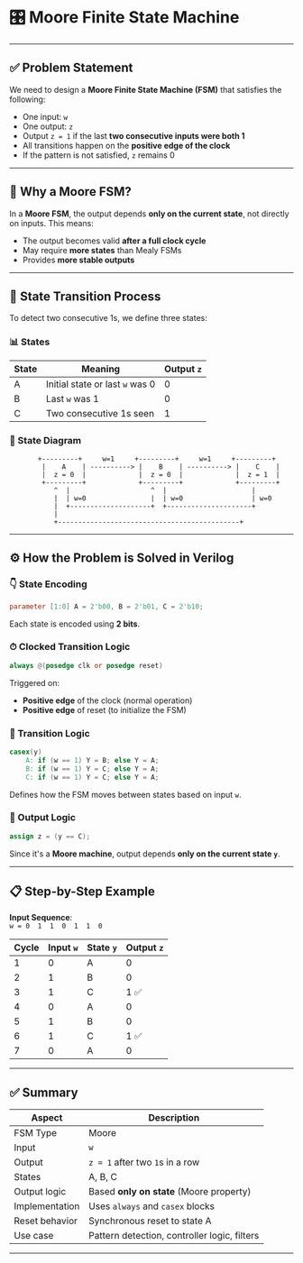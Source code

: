 # 🎛️ Moore Finite State Machine

---

## ✅ Problem Statement

We need to design a **Moore Finite State Machine (FSM)** that satisfies the following:

- One input: `w`
- One output: `z`
- Output `z = 1` if the last **two consecutive inputs were both 1**
- All transitions happen on the **positive edge of the clock**
- If the pattern is not satisfied, `z` remains 0

---

## 🧠 Why a Moore FSM?

In a **Moore FSM**, the output depends **only on the current state**, not directly on inputs. This means:

- The output becomes valid **after a full clock cycle**
- May require **more states** than Mealy FSMs
- Provides **more stable outputs**

---

## 🔄 State Transition Process

To detect two consecutive 1s, we define three states:

### 📊 States

| State | Meaning                         | Output `z` |
| ----- | ------------------------------- | ---------- |
| A     | Initial state or last `w` was 0 | 0          |
| B     | Last `w` was 1                  | 0          |
| C     | Two consecutive 1s seen         | 1          |

### 🔁 State Diagram

```
       +---------+     w=1     +---------+     w=1     +---------+
        |    A    | ----------> |    B    | ----------> |    C    |
        |  z = 0  |             |  z = 0  |             |  z = 1  |
        +---------+             +---------+             +---------+
           ^  |                    ^  |                     |
           |  | w=0                |  | w=0                 | w=0
           |  +--------------------+  +---------------------+
           |
           +---------------------------------------------+
```

---

## ⚙️ How the Problem is Solved in Verilog

### 👇 State Encoding

```verilog
parameter [1:0] A = 2'b00, B = 2'b01, C = 2'b10;
```

Each state is encoded using **2 bits**.

### ⏱ Clocked Transition Logic

```verilog
always @(posedge clk or posedge reset)
```

Triggered on:

- **Positive edge** of the clock (normal operation)
- **Positive edge** of reset (to initialize the FSM)

### 🔁 Transition Logic

```verilog
casex(y)
    A: if (w == 1) Y = B; else Y = A;
    B: if (w == 1) Y = C; else Y = A;
    C: if (w == 1) Y = C; else Y = A;
```

Defines how the FSM moves between states based on input `w`.

### 🧾 Output Logic

```verilog
assign z = (y == C);
```

Since it's a **Moore machine**, output depends **only on the current state `y`**.

---

## 📋 Step-by-Step Example

**Input Sequence**:  
`w = 0  1  1  0  1  1  0`

| Cycle | Input `w` | State `y` | Output `z` |
| ----- | --------- | --------- | ---------- |
| 1     | 0         | A         | 0          |
| 2     | 1         | B         | 0          |
| 3     | 1         | C         | 1 ✅       |
| 4     | 0         | A         | 0          |
| 5     | 1         | B         | 0          |
| 6     | 1         | C         | 1 ✅       |
| 7     | 0         | A         | 0          |

---

## ✅ Summary

| Aspect         | Description                                  |
| -------------- | -------------------------------------------- |
| FSM Type       | Moore                                        |
| Input          | `w`                                          |
| Output         | `z = 1` after two `1`s in a row              |
| States         | A, B, C                                      |
| Output logic   | Based **only on state** (Moore property)     |
| Implementation | Uses `always` and `casex` blocks             |
| Reset behavior | Synchronous reset to state A                 |
| Use case       | Pattern detection, controller logic, filters |

---
